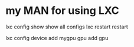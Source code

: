 # my MAN for using LXC


lxc config show <DOCKER>            show all configs
lxc restart  <DOCKER>               restart


lxc config device add <DOCKER> mygpu gpu        add gpu
